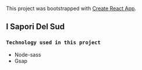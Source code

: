 This project was bootstrapped with [Create React App](https://github.com/facebook/create-react-app).

## I Sapori Del Sud

### `Technology used in this project`

- Node-sass
- Gsap